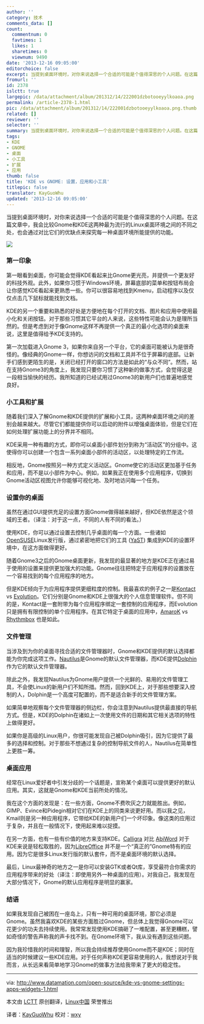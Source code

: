 ```yaml
---
author: ''
category: 技术
comments_data: []
count:
  commentnum: 0
  favtimes: 1
  likes: 1
  sharetimes: 0
  viewnum: 9490
date: '2013-12-16 09:05:00'
editorchoice: false
excerpt: 当提到桌面环境时，对你来说选择一个合适的可能是个值得深思的个人问题。在这篇文章中，我会比较Gnome和KDE这两种最为流行的Linux桌面环境之间的不同之处，也会通过对比它们的优缺点来探究每一种桌面环境所能提供的  ...
fromurl: ''
id: 2378
islctt: true
largepic: /data/attachment/album/201312/14/222001dzbotooeyylkoaoa.png
permalink: /article-2378-1.html
pic: /data/attachment/album/201312/14/222001dzbotooeyylkoaoa.png.thumb.jpg
related: []
reviewer: ''
selector: ''
summary: 当提到桌面环境时，对你来说选择一个合适的可能是个值得深思的个人问题。在这篇文章中，我会比较Gnome和KDE这两种最为流行的Linux桌面环境之间的不同之处，也会通过对比它们的优缺点来探究每一种桌面环境所能提供的  ...
tags:
- KDE
- GNOME
- 桌面
- 小工具
- 扩展
- 应用
thumb: false
title: 'KDE vs GNOME: 设置，应用和小工具'
titlepic: false
translator: KayGuoWhu
updated: '2013-12-16 09:05:00'
---
```


当提到桌面环境时，对你来说选择一个合适的可能是个值得深思的个人问题。在这篇文章中，我会比较Gnome和KDE这两种最为流行的Linux桌面环境之间的不同之处，也会通过对比它们的优缺点来探究每一种桌面环境所能提供的功能。


![](/data/attachment/album/201312/14/222001dzbotooeyylkoaoa.png)


### 第一印象


第一眼看到桌面，你可能会觉得KDE看起来比Gnome更光亮，并提供一个更友好的科技外观。此外，如果你习惯于Windows环境，屏幕底部的菜单和按钮布局会让你感觉KDE看起来更熟悉一些。你可以很容易地找到Kmenu，启动程序以及仅仅点击几下鼠标就能找到文档。


KDE的另一个重要和熟悉的好处是方便地在每个打开的文档、图片和应用中使用最小化和关闭按钮。对于那些习惯其它平台的人来说，这些特性可能会认为是理所当然的。但是考虑到对于像Gnome这样不再提供一个真正的最小化选项的桌面来说，这里是值得给予KDE支持的。


第一次加载进入Gnome 3，如果你来自另一个平台，它的桌面可能被认为是很奇怪的。像经典的Gnome一样，你想访问的文档和工具并不位于屏幕的底部。让新手们感到更陌生的是，关闭已经打开的窗口的方法是如此的“与众不同”。然而，站在支持Gnome3的角度上，我发现只要你习惯了这种新的做事方式，会觉得这是一段相当愉快的经历。我所知道的已经试用过Gnome3的新用户们也普遍地感觉良好。


### 小工具和扩展


随着我们深入了解Gnome和KDE提供的扩展和小工具，这两种桌面环境之间的差别会越来越大。尽管它们都能提供你可以启动的附件以增强桌面体验，但是它们在如何处理扩展功能上的分界并不相同。


KDE采用一种有趣的方式，即你可以桌面小部件划分到称为“活动区”的分组中。这使得你可以创建一个包含一系列桌面小部件的活动区，以处理特定的工作流。


相反地，Gnome按照另一种方式定义活动区。Gnome使它的活动区更加基于任务和应用，而不是以小部件为中心。例如，如果我正在使用多个应用程序，切换到Gnome活动区视图允许你能够可视化地、及时地访问每一个任务。


### 设置你的桌面


虽然在通过GUI提供充足的设置方面Gnome做得越来越好，但KDE依然是这个领域的王者。（译注：对于这一点，不同的人有不同的看法。）


使用KDE，你可以通过设置去控制几乎桌面的每一个方面。一些诸如[OpenSUSE](http://www.opensuse.org/en/)Linux发行版，通过紧密地把它们的工具 ([YaST](http://en.opensuse.org/YaST_Software_Management)) 集成到KDE的设置环境中，在这方面做得更好。


随着Gnome3之后的Gnome桌面更新，我发现的最显著的地方是KDE正在通过易于使用的设置来提供更加强大的功能。Gnome往往把特定于应用程序的设置放在一个容易找到的每个应用程序的地方。


但是KDE倾向于为应用程序提供更细粒度的控制。我最喜欢的例子之一是[Kontact](http://userbase.kde.org/Kontact) vs [Evolution](https://projects.gnome.org/evolution/)。它们分别是Gnome和KDE上很强大的个人信息管理软件。但不同的是，Kontact是一套附带为每个应用程序绑定一套控制的应用程序，而Evolution只是拥有有限控制的单个应用程序。在其它特定于桌面的应用中，[AmaroK](http://amarok.kde.org/) vs [Rhythmbox](https://projects.gnome.org/rhythmbox/) 也是如此。


### 文件管理


当涉及到为你的桌面寻找合适的文件管理器时，Gnome和KDE提供的默认选择都能为你完成这项工作。[Nautilus](http://en.wikipedia.org/wiki/Nautilus_%28file_manager%29)是Gnome的默认文件管理器，而KDE提供[Dolphin](http://en.wikipedia.org/wiki/Dolphin_%28file_manager%29) 作为它的默认文件管理器。


除此之外，我发现Nautilus为Gnome用户提供一个光鲜的、易用的文件管理工具，不会使Linux的新用户们不知所措。然而，回到KDE上，对于那些想要深入控制的人，Dolphin是一个高度可配置的，而不是适合新手的文件管理方案。


如果简单地观察每个文件管理器的侧边栏，你会注意到Nautilus提供最直接的导航方式。但是，KDE的Dolphin在诸如上一次使用文件的日期和其它相关选项的特性上做得更好。


如果你是高级的Linux用户，你很可能发现自己被Dolphin吸引，因为它提供了最多的选择和控制。对于那些不想通过复杂的控制导航文件的人，Nautilus在简单性上更胜一筹。


### 桌面应用


经常在Linux爱好者中引发分歧的一个话题是，宣称某个桌面可以提供更好的默认应用。其实，这就是Gnome和KDE当前所处的情况。


我在这个方面的发现是：在一些方面，Gnome不费吹灰之力就能胜出。例如，GIMP、Evince和Pidegin相对它们在KDE上的同类来说更好用。而以我之见，Kmail则是另一种应用程序，它带给KDE的新用户们一个坏印象。像这类的应用过于复杂，并且在一般情况下，使用起来难以捉摸。


在另一方面，也有一些有价值的地方来支持KDE。[Calligra](http://www.calligra-suite.org/) 对比 [AbiWord](http://www.abisource.com/) 对于KDE来说是轻松取胜的，因为[LibreOffice](http://www.libreoffice.org/) 并不是一个“真正的”Gnome特有的应用。因为它是很多Linux发行版的默认套件，而不是桌面环境的默认选择。


最后，Linux最神奇的地方之一是你可以安装GTK或者Qt库，享受最符合你需求的应用程序带来的好处（译注：即使用另外一种桌面的应用）。对我自己，我发现在大部分情况下，Gnome的默认应用程序是明显的赢家。


### 结语


如果我发现自己被困在一座岛上，只有一种可用的桌面环境，那它必须是Gnome。虽然我喜欢KDE的某些方面胜过Gnome，但总体上我觉得Gnome可以花更少的功夫去持续使用。我常常发现使用KDE搞砸了一堆配置，甚至更糟糕，譬如奇怪的警告声称我的声卡找不到。在Gnome环境下，我从没有遇到这些问题。


因为我珍惜我的时间和理智，所以我会持续推荐使用Gnome而不是KDE；同时在适当的时候建议一些KDE应用。对于任何声称KDE更容易使用的人，我想说对于我而言，从长远来看简单地学习Gnome的做事方法给我带来了更大的稳定性。


 




---


via: <http://www.datamation.com/open-source/kde-vs-gnome-settings-apps-widgets-1.html>


本文由 [LCTT](https://github.com/LCTT/TranslateProject) 原创翻译，[Linux中国](http://linux.cn/) 荣誉推出


译者：[KayGuoWhu](https://github.com/KayGuoWhu) 校对：[wxy](https://github.com/wxy)